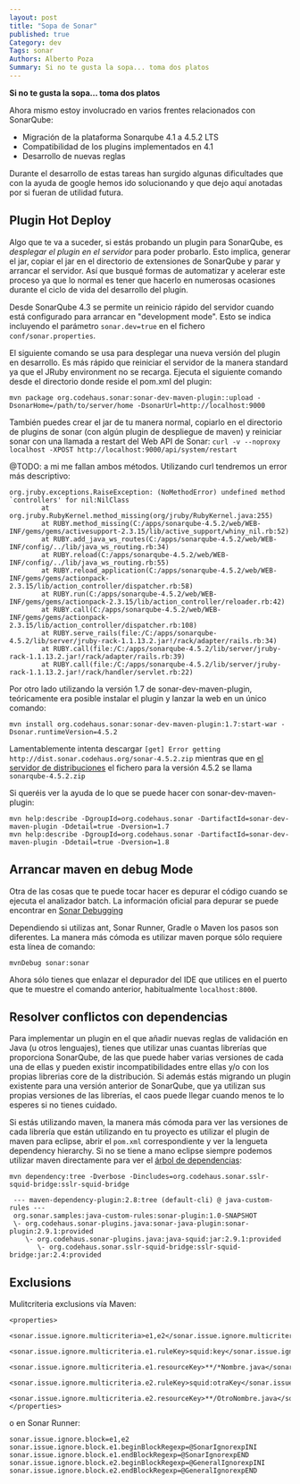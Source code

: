 ```yaml
---
layout: post
title: "Sopa de Sonar"
published: true
Category: dev
Tags: sonar
Authors: Alberto Poza
Summary: Si no te gusta la sopa... toma dos platos
---
```

**Si no te gusta la sopa... toma dos platos**

Ahora mismo estoy involucrado en varios frentes relacionados con SonarQube:
- Migración de la plataforma Sonarqube 4.1 a 4.5.2 LTS
- Compatibilidad de los plugins implementados en 4.1
- Desarrollo de nuevas reglas

Durante el desarrollo de estas tareas han surgido algunas dificultades que con la ayuda de google hemos ido solucionando y que dejo aquí anotadas por si fueran de utilidad futura.

## Plugin Hot Deploy

Algo que te va a suceder, si estás probando un plugin para SonarQube, es *desplegar el plugin en el servidor* para poder probarlo. Esto implica, generar el jar, copiar el jar en el directorio de extensiones de SonarQube y parar y arrancar el servidor. Así que busqué formas de automatizar y acelerar este proceso ya que lo normal es tener que hacerlo en numerosas ocasiones durante el ciclo de vida del desarrollo del plugin.

Desde SonarQube 4.3 se permite un reinicio rápido del servidor cuando está configurado para arrancar en "development mode". Esto se indica incluyendo el parámetro `sonar.dev=true` en el fichero `conf/sonar.properties`. 

El siguiente comando se usa para desplegar una nueva versión del plugin en desarrollo. Es más rápido que reiniciar el servidor de la manera standard ya que el JRuby environment no se recarga. Ejecuta el siguiente comando desde el directorio donde reside el pom.xml del plugin:

    mvn package org.codehaus.sonar:sonar-dev-maven-plugin::upload -DsonarHome=/path/to/server/home -DsonarUrl=http://localhost:9000

También puedes crear el jar de tu manera normal, copiarlo en el directorio de plugins de sonar (con algún plugin de despliegue de maven) y reiniciar sonar con una llamada a restart del Web API de Sonar:
`curl -v --noproxy localhost -XPOST http://localhost:9000/api/system/restart`

@TODO: a mi me fallan ambos métodos. Utilizando curl tendremos un error más descriptivo:

    org.jruby.exceptions.RaiseException: (NoMethodError) undefined method `controllers' for nil:NilClass
            at org.jruby.RubyKernel.method_missing(org/jruby/RubyKernel.java:255)
            at RUBY.method_missing(C:/apps/sonarqube-4.5.2/web/WEB-INF/gems/gems/activesupport-2.3.15/lib/active_support/whiny_nil.rb:52)
            at RUBY.add_java_ws_routes(C:/apps/sonarqube-4.5.2/web/WEB-INF/config/../lib/java_ws_routing.rb:34)
            at RUBY.reload(C:/apps/sonarqube-4.5.2/web/WEB-INF/config/../lib/java_ws_routing.rb:55)
            at RUBY.reload_application(C:/apps/sonarqube-4.5.2/web/WEB-INF/gems/gems/actionpack-2.3.15/lib/action_controller/dispatcher.rb:58)
            at RUBY.run(C:/apps/sonarqube-4.5.2/web/WEB-INF/gems/gems/actionpack-2.3.15/lib/action_controller/reloader.rb:42)
            at RUBY.call(C:/apps/sonarqube-4.5.2/web/WEB-INF/gems/gems/actionpack-2.3.15/lib/action_controller/dispatcher.rb:108)
            at RUBY.serve_rails(file:/C:/apps/sonarqube-4.5.2/lib/server/jruby-rack-1.1.13.2.jar!/rack/adapter/rails.rb:34)
            at RUBY.call(file:/C:/apps/sonarqube-4.5.2/lib/server/jruby-rack-1.1.13.2.jar!/rack/adapter/rails.rb:39)
            at RUBY.call(file:/C:/apps/sonarqube-4.5.2/lib/server/jruby-rack-1.1.13.2.jar!/rack/handler/servlet.rb:22)

Por otro lado utilizando la versión 1.7 de sonar-dev-maven-plugin, teóricamente era posible instalar el plugin y lanzar la web en un único comando:

    mvn install org.codehaus.sonar:sonar-dev-maven-plugin:1.7:start-war -Dsonar.runtimeVersion=4.5.2
    
Lamentablemente intenta descargar `[get] Error getting http://dist.sonar.codehaus.org/sonar-4.5.2.zip` mientras que en [el servidor de distribuciones](http://dist.sonar.codehaus.org/) el fichero para la versión 4.5.2 se llama `sonarqube-4.5.2.zip` 

Si queréis ver la ayuda de lo que se puede hacer con sonar-dev-maven-plugin:

    mvn help:describe -DgroupId=org.codehaus.sonar -DartifactId=sonar-dev-maven-plugin -Ddetail=true -Dversion=1.7
    mvn help:describe -DgroupId=org.codehaus.sonar -DartifactId=sonar-dev-maven-plugin -Ddetail=true -Dversion=1.8

## Arrancar maven en debug Mode

Otra de las cosas que te puede tocar hacer es depurar el código cuando se ejecuta el analizador batch. La información oficial para depurar se puede encontrar en [Sonar Debugging](http://docs.sonarqube.org/display/SONAR/Debugging)

Dependiendo si utilizas ant, Sonar Runner, Gradle o Maven los pasos son diferentes. La manera más cómoda es utilizar maven porque sólo requiere esta línea de comando:

    mvnDebug sonar:sonar 
    
Ahora sólo tienes que enlazar el depurador del IDE que utilices en el puerto que te muestre el comando anterior, habitualmente `localhost:8000`.

## Resolver conflictos con dependencias
Para implementar un plugin en el que añadir nuevas reglas de validación en Java (u otros lenguajes), tienes que utilizar unas cuantas librerías que proporciona SonarQube, de las que puede haber varias versiones de cada una de ellas y pueden existir incompatibilidades entre ellas y/o con los propias librerias core de la distribución. Si además estás migrando un plugin existente para una versión anterior de SonarQube, que ya utilizan sus propias versiones de las librerías, el caos puede llegar cuando menos te lo esperes si no tienes cuidado.

Si estás utilizando maven, la manera más cómoda para ver las versiones de cada librería que están utilizando en tu proyecto es utilizar el plugin de maven para eclipse, abrir el `pom.xml` correspondiente y ver la lengueta dependency hierarchy. Si no se tiene a mano eclipse siempre podemos utilizar maven directamente para ver el [árbol de dependencias](http://maven.apache.org/plugins/maven-dependency-plugin/examples/resolving-conflicts-using-the-dependency-tree.html):

    mvn dependency:tree -Dverbose -Dincludes=org.codehaus.sonar.sslr-squid-bridge:sslr-squid-bridge

     --- maven-dependency-plugin:2.8:tree (default-cli) @ java-custom-rules ---
     org.sonar.samples:java-custom-rules:sonar-plugin:1.0-SNAPSHOT
     \- org.codehaus.sonar-plugins.java:sonar-java-plugin:sonar-plugin:2.9.1:provided
        \- org.codehaus.sonar-plugins.java:java-squid:jar:2.9.1:provided
           \- org.codehaus.sonar.sslr-squid-bridge:sslr-squid-bridge:jar:2.4:provided

## Exclusions
Mulitcriteria exclusions vía Maven:

    <properties>
            <sonar.issue.ignore.multicriteria>e1,e2</sonar.issue.ignore.multicriteria>
            <sonar.issue.ignore.multicriteria.e1.ruleKey>squid:key</sonar.issue.ignore.multicriteria.e1.ruleKey>
            <sonar.issue.ignore.multicriteria.e1.resourceKey>**/*Nombre.java</sonar.issue.ignore.multicriteria.e1.resourceKey>
            <sonar.issue.ignore.multicriteria.e2.ruleKey>squid:otraKey</sonar.issue.ignore.multicriteria.e2.ruleKey>
            <sonar.issue.ignore.multicriteria.e2.resourceKey>**/OtroNombre.java</sonar.issue.ignore.multicriteria.e2.resourceKey>
    </properties>

o en Sonar Runner:

    sonar.issue.ignore.block=e1,e2
    sonar.issue.ignore.block.e1.beginBlockRegexp=@SonarIgnorexpINI
    sonar.issue.ignore.block.e1.endBlockRegexp=@SonarIgnorexpEND
    sonar.issue.ignore.block.e2.beginBlockRegexp=@GeneralIgnorexpINI
    sonar.issue.ignore.block.e2.endBlockRegexp=@GeneralIgnorexpEND
